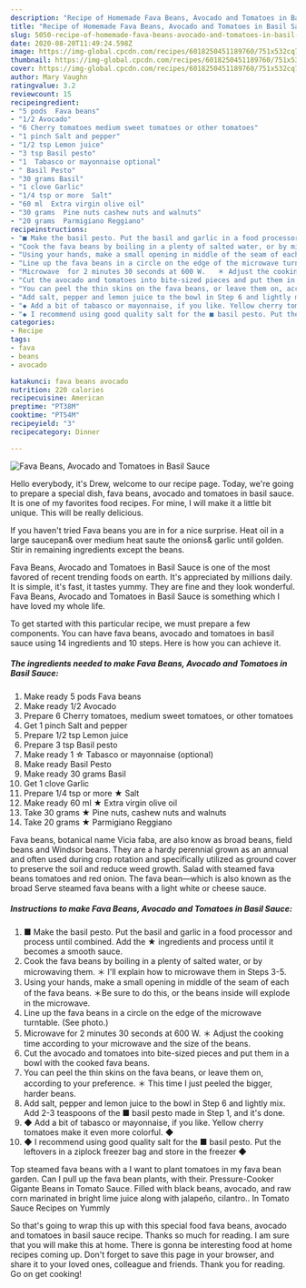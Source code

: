 ```yaml
---
description: "Recipe of Homemade Fava Beans, Avocado and Tomatoes in Basil Sauce"
title: "Recipe of Homemade Fava Beans, Avocado and Tomatoes in Basil Sauce"
slug: 5050-recipe-of-homemade-fava-beans-avocado-and-tomatoes-in-basil-sauce
date: 2020-08-20T11:49:24.598Z
image: https://img-global.cpcdn.com/recipes/6018250451189760/751x532cq70/fava-beans-avocado-and-tomatoes-in-basil-sauce-recipe-main-photo.jpg
thumbnail: https://img-global.cpcdn.com/recipes/6018250451189760/751x532cq70/fava-beans-avocado-and-tomatoes-in-basil-sauce-recipe-main-photo.jpg
cover: https://img-global.cpcdn.com/recipes/6018250451189760/751x532cq70/fava-beans-avocado-and-tomatoes-in-basil-sauce-recipe-main-photo.jpg
author: Mary Vaughn
ratingvalue: 3.2
reviewcount: 15
recipeingredient:
- "5 pods  Fava beans"
- "1/2 Avocado"
- "6 Cherry tomatoes medium sweet tomatoes or other tomatoes"
- "1 pinch Salt and pepper"
- "1/2 tsp Lemon juice"
- "3 tsp Basil pesto"
- "1  Tabasco or mayonnaise optional"
- " Basil Pesto"
- "30 grams Basil"
- "1 clove Garlic"
- "1/4 tsp or more  Salt"
- "60 ml  Extra virgin olive oil"
- "30 grams  Pine nuts cashew nuts and walnuts"
- "20 grams  Parmigiano Reggiano"
recipeinstructions:
- "■ Make the basil pesto. Put the basil and garlic in a food processor and process until combined. Add the ★ ingredients and process until it becomes a smooth sauce."
- "Cook the fava beans by boiling in a plenty of salted water, or by microwaving them.  ＊ I&#39;ll explain how to microwave them in Steps 3-5."
- "Using your hands, make a small opening in middle of the seam of each of the fava beans. ＊Be sure to do this, or the beans inside will explode in the microwave."
- "Line up the fava beans in a circle on the edge of the microwave turntable. (See photo.)"
- "Microwave  for 2 minutes 30 seconds at 600 W.   ＊ Adjust the cooking time according to your microwave and the size of the beans."
- "Cut the avocado and tomatoes into bite-sized pieces and put them in a bowl with the cooked fava beans."
- "You can peel the thin skins on the fava beans, or leave them on, according to your preference. ＊ This time I just peeled the bigger, harder beans."
- "Add salt, pepper and lemon juice to the bowl in Step 6 and lightly mix. Add 2-3 teaspoons of the ■ basil pesto made in Step 1, and it&#39;s done."
- "◆ Add a bit of tabasco or mayonnaise, if you like. Yellow cherry tomatoes make it even more colorful. ◆"
- "◆ I recommend using good quality salt for the ■ basil pesto. Put the leftovers in a ziplock freezer bag and store in the freezer ◆"
categories:
- Recipe
tags:
- fava
- beans
- avocado

katakunci: fava beans avocado 
nutrition: 220 calories
recipecuisine: American
preptime: "PT38M"
cooktime: "PT54M"
recipeyield: "3"
recipecategory: Dinner

---
```



![Fava Beans, Avocado and Tomatoes in Basil Sauce](https://img-global.cpcdn.com/recipes/6018250451189760/751x532cq70/fava-beans-avocado-and-tomatoes-in-basil-sauce-recipe-main-photo.jpg)

Hello everybody, it's Drew, welcome to our recipe page. Today, we're going to prepare a special dish, fava beans, avocado and tomatoes in basil sauce. It is one of my favorites food recipes. For mine, I will make it a little bit unique. This will be really delicious.

If you haven&#39;t tried Fava beans you are in for a nice surprise. Heat oil in a large saucepan&amp; over medium heat saute the onions&amp; garlic until golden. Stir in remaining ingredients except the beans.

Fava Beans, Avocado and Tomatoes in Basil Sauce is one of the most favored of recent trending foods on earth. It's appreciated by millions daily. It is simple, it's fast, it tastes yummy. They are fine and they look wonderful. Fava Beans, Avocado and Tomatoes in Basil Sauce is something which I have loved my whole life.


To get started with this particular recipe, we must prepare a few components. You can have fava beans, avocado and tomatoes in basil sauce using 14 ingredients and 10 steps. Here is how you can achieve it.

<!--inarticleads1-->

##### The ingredients needed to make Fava Beans, Avocado and Tomatoes in Basil Sauce:

1. Make ready 5 pods  Fava beans
1. Make ready 1/2 Avocado
1. Prepare 6 Cherry tomatoes, medium sweet tomatoes, or other tomatoes
1. Get 1 pinch Salt and pepper
1. Prepare 1/2 tsp Lemon juice
1. Prepare 3 tsp Basil pesto
1. Make ready 1 ☆ Tabasco or mayonnaise (optional)
1. Make ready  Basil Pesto
1. Make ready 30 grams Basil
1. Get 1 clove Garlic
1. Prepare 1/4 tsp or more ★ Salt
1. Make ready 60 ml ★ Extra virgin olive oil
1. Take 30 grams ★ Pine nuts, cashew nuts and walnuts
1. Take 20 grams ★ Parmigiano Reggiano


Fava beans, botanical name Vicia faba, are also know as broad beans, field beans and Windsor beans. They are a hardy perennial grown as an annual and often used during crop rotation and specifically utilized as ground cover to preserve the soil and reduce weed growth. Salad with steamed fava beans tomatoes and red onion. The fava bean—which is also known as the broad Serve steamed fava beans with a light white or cheese sauce. 

<!--inarticleads2-->

##### Instructions to make Fava Beans, Avocado and Tomatoes in Basil Sauce:

1. ■ Make the basil pesto. Put the basil and garlic in a food processor and process until combined. Add the ★ ingredients and process until it becomes a smooth sauce.
1. Cook the fava beans by boiling in a plenty of salted water, or by microwaving them.  ＊ I&#39;ll explain how to microwave them in Steps 3-5.
1. Using your hands, make a small opening in middle of the seam of each of the fava beans. ＊Be sure to do this, or the beans inside will explode in the microwave.
1. Line up the fava beans in a circle on the edge of the microwave turntable. (See photo.)
1. Microwave  for 2 minutes 30 seconds at 600 W.   ＊ Adjust the cooking time according to your microwave and the size of the beans.
1. Cut the avocado and tomatoes into bite-sized pieces and put them in a bowl with the cooked fava beans.
1. You can peel the thin skins on the fava beans, or leave them on, according to your preference. ＊ This time I just peeled the bigger, harder beans.
1. Add salt, pepper and lemon juice to the bowl in Step 6 and lightly mix. Add 2-3 teaspoons of the ■ basil pesto made in Step 1, and it&#39;s done.
1. ◆ Add a bit of tabasco or mayonnaise, if you like. Yellow cherry tomatoes make it even more colorful. ◆
1. ◆ I recommend using good quality salt for the ■ basil pesto. Put the leftovers in a ziplock freezer bag and store in the freezer ◆


Top steamed fava beans with a I want to plant tomatoes in my fava bean garden. Can I pull up the fava bean plants, with their. Pressure-Cooker Gigante Beans in Tomato Sauce. Filled with black beans, avocado, and raw corn marinated in bright lime juice along with jalapeño, cilantro.. In Tomato Sauce Recipes on Yummly 

So that's going to wrap this up with this special food fava beans, avocado and tomatoes in basil sauce recipe. Thanks so much for reading. I am sure that you will make this at home. There is gonna be interesting food at home recipes coming up. Don't forget to save this page in your browser, and share it to your loved ones, colleague and friends. Thank you for reading. Go on get cooking!
